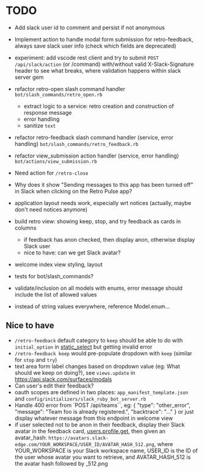 # TODO

- Add slack user id to comment and persist if not anonymous
- Implement action to handle modal form submission for retro-feedback, always save slack user info (check which fields are deprecated)

- experiment: add vscode rest client and try to submit `POST /api/slack/action` (or /command) with/without valid X-Slack-Signature header to see what breaks, where validation happens within slack server gem

- refactor retro-open slash command handler `bot/slash_commands/retro_open.rb`
  - extract logic to a service: retro creation and construction of response message
  - error handling
  - sanitize `text`

- refactor retro-feedback slash command handler (service, error handling) `bot/slash_commands/retro_feedback.rb`
- refactor view_submission action handler (service, error handling) `bot/actions/view_submission.rb`

- Need action for `/retro-close`

- Why does it show "Sending messages to this app has been turned off" in Slack when clicking on the Retro Pulse app?

- application layout needs work, especially wrt notices (actually, maybe don't need notices anymore)
- build retro view: showing keep, stop, and try feedback as cards in columns
  - if feedback has anon checked, then display anon, otherwise display Slack user
  - nice to have: can we get Slack avatar?
- welcome index view styling, layout

- tests for bot/slash_commands?

- validate/inclusion on all models with enums, error message should include the list of allowed values
- instead of string values everywhere, reference Model.enum...

## Nice to have

- `/retro-feedback` default category to `keep` should be able to do with `initial_option` in [static_select](https://api.slack.com/reference/block-kit/block-elements#static_select) but getting invalid error
- `/retro-feedback keep` would pre-populate dropdown with `keep` (similar for `stop` and `try`)
- text area form label changes based on dropdown value (eg: What should we keep on doing?), see `views.update` in https://api.slack.com/surfaces/modals
- Can user's edit their feedback?
- oauth scopes are defined in two places: `app_manifest_template.json` and `config/initializers/slack_ruby_bot_server.rb`
- Handle 400 error from `POST /api/teams``, eg: { "type": "other_error", "message": "Team foo is already registered.", "backtrace": "..." } or just display whatever message from this endpoint in welcome view
- if user selected not to be anon in their feedback, display their Slack avatar in the feedback card, [users.profile.get](https://api.slack.com/methods/users.profile.get), then given an avatar_hash: `https://avatars.slack-edge.com/YOUR_WORKSPACE/USER_ID/AVATAR_HASH_512.png`, where YOUR_WORKSPACE is your Slack workspace name, USER_ID is the ID of the user whose avatar you want to retrieve, and AVATAR_HASH_512 is the avatar hash followed by _512.png
